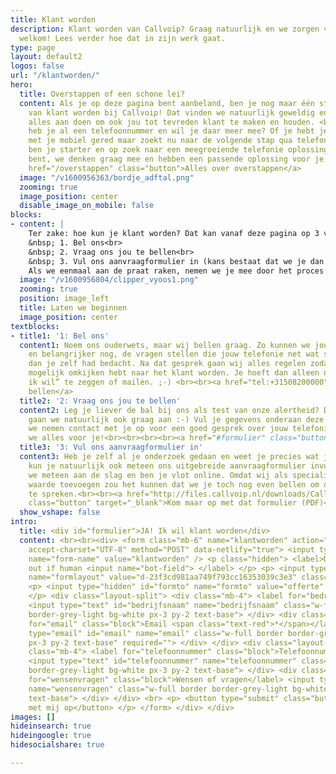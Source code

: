 ```yaml
---
title: Klant worden
description: Klant worden van Callvoip? Graag natuurlijk en we zorgen voor een warm
  welkom! Lees verder hoe dat in zijn werk gaat.
type: page
layout: default2
logos: false
url: "/klantworden/"
hero:
  title: Overstappen of een schone lei?
  content: Als je op deze pagina bent aanbeland, ben je nog maar één stap verwijderd
    van klant worden bij Callvoip! Dat vinden we natuurlijk geweldig en we gaan er
    alles aan doen om ook jou tot tevreden klant te maken en houden. <br><br>Misschien
    heb je al een telefoonnummer en wil je daar meer mee? Of je hebt je tot op heden
    met je mobiel gered maar zoekt nu naar de volgende stap qua telefonie. Of misschien
    ben je starter en op zoek naar een meegroeiende telefonie oplossing. Wie je ook
    bent, we denken graag mee en hebben een passende oplossing voor je. Beloofd!<br><br><a
    href="/overstappen" class="button">Alles over overstappen</a>
  image: "/v1600956363/bordje_adftal.png"
  zooming: true
  image_position: center
  disable_image_on_mobile: false
blocks:
- content: |
    Ter zake: hoe kun je klant worden? Dat kan vanaf deze pagina op 3 verschillende manieren.<br>
    &nbsp; 1. Bel ons<br>
    &nbsp; 2. Vraag ons jou te bellen<br>
    &nbsp; 3. Vul ons aanvraagformulier in (kans bestaat dat we je dan ook bellen)<br><br>
    Als we eenmaal aan de praat raken, nemen we je mee door het proces en zorgen voor een probleemloze start als klant bij Callvoip. Voor jou geen zorgen, voor ons een kleine moeite!
  image: "/v1600956804/clipper_vyoos1.png"
  zooming: true
  position: image_left
  title: Laten we beginnen
  image_position: center
textblocks:
- title1: '1: Bel ons'
  content1: Noem ons ouderwets, maar wij bellen graag. Zo kunnen we jouw wensen aanhoren
    en belangrijker nog, de vragen stellen die jouw telefonie net wat slimmer maken
    dan je zelf had bedacht. Na dat gesprek gaan wij alles regelen zodat jij zo min
    mogelijk omkijken hebt naar het klant worden. Je hoeft dan alleen nog maar “Ja
    ik wil” te zeggen of mailen. ;-) <br><br><a href="tel:+31508200000" class="button">Nu
    bellen</a>
  title2: '2: Vraag ons jou te bellen'
  content2: Leg je liever de bal bij ons als test van onze alertheid? Die uitdaging
    gaan we natuurlijk ook graag aan :-) Vul je gegevens onderaan deze pagina in en
    we nemen contact met je op voor een goed gesprek over jouw telefonie. Daarna regelen
    we alles voor je!<br><br><br><br><a href="#formulier" class="button">Bel mij</a>
  title3: '3: Vul ons aanvraagformulier in'
  content3: Heb je zelf al je onderzoek gedaan en weet je precies wat je wilt? Dan
    kun je natuurlijk ook meteen ons uitgebreide aanvraagformulier invullen. Dan kunnen
    we meteen aan de slag en ben je vlot online. Omdat wij als specialisten graag
    waarde toevoegen zou het kunnen dat we je toch nog even bellen om de details door
    te spreken.<br><br><a href="http://files.callvoip.nl/downloads/CallVoip_telefonie_aanvraagformulier.pdf"
    class="button" target="_blank">Kom maar op met dat formulier (PDF)</a>
  show_vshape: false
intro:
  title: <div id="formulier">JA! Ik wil klant worden</div>
  content: <br><br><div> <form class="mb-6" name="klantworden" action="/bedank/klantworden/"
    accept-charset="UTF-8" method="POST" data-netlify="true"> <input type="hidden"
    name="form-name" value="klantworden" /> <p class="hidden"> <label>Don’t fill this
    out if human <input name="bot-field"> </label> </p> <p> <input type="hidden" id="formlayout"
    name="formlayout" value="d-23f3cd981aa749f793cc16353039c3e3" class="hidden"> </p>
    <p> <input type="hidden" id="formto" name="formto" value="offerte" class="hidden">
    </p> <div class="layout-split"> <div class="mb-4"> <label for="bedrijfsnaam" class="block">Bedrijfsnaam</label>
    <input type="text" id="bedrijfsnaam" name="bedrijfsnaam" class="w-full border
    border-grey-light bg-white px-3 py-2 text-base"> </div> <div class="mb-4"> <label
    for="email" class="block">Email <span class="text-red">*</span></label> <input
    type="email" id="email" name="email" class="w-full border border-grey-light bg-white
    px-3 py-2 text-base" required=""> </div> </div> <div class="layout-split"> <div
    class="mb-4"> <label for="telefoonnummer" class="block">Telefoonnummer</label>
    <input type="text" id="telefoonnummer" name="telefoonnummer" class="w-full border
    border-grey-light bg-white px-3 py-2 text-base"> </div> <div class="mb-4"> <label
    for="wensenvragen" class="block">Wensen of vragen</label> <input type="text" id="wensenvragen"
    name="wensenvragen" class="w-full border border-grey-light bg-white px-3 py-2
    text-base"> </div> </div> <br> <p> <button type="submit" class="button">Neem contact
    met mij op</button> </p> </form> </div> </div>
images: []
hideinsearch: true
hideingoogle: true
hidesocialshare: true

---
```

